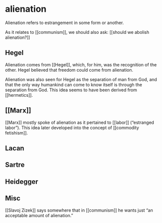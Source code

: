 # alienation

Alienation refers to estrangement in some form or another.

As it relates to [[communism]], we should also ask: [[should we abolish alienation?]]


## Hegel

Alienation comes from [[Hegel]], which, for him, was the recognition of the other. Hegel believed that freedom could come from alienation.

Alienation was also seen for Hegel as the separation of man from God, and that the only way humankind can come to know itself is through the separation from God. This idea seems to have been derived from [[hermetics]].


## [[Marx]]

[[Marx]] mostly spoke of alienation as it pertained to [[labor]] (&ldquo;estranged labor&rdquo;). This idea later developed into the concept of [[commodity fetishism]].


## Lacan


## Sartre


## Heidegger


## Misc

[[Slavoj Zizek]] says somewhere that in [[communism]] he wants just &ldquo;an acceptable amount of alienation.&rdquo;
